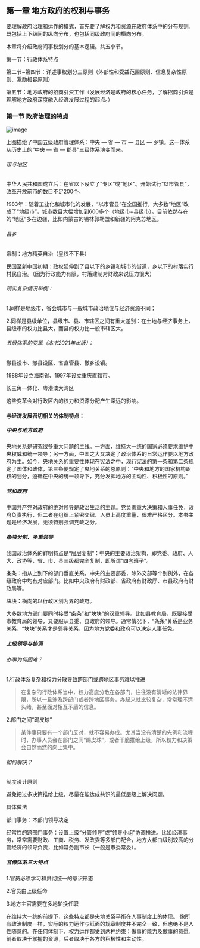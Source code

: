 ## 第一章 地方政府的权利与事务
> 
要理解政府治理和运作的模式，首先要了解权力和资源在政府体系中的分布规则。既包括上下级间的纵向分布，也包括同级政府间的横向分布。

本章将介绍政府间事权划分的基本逻辑。共五小节。

第一节：行政体系特点

第二节~第四节：详述事权划分三原则（外部性和受益范围原则、信息复杂性原则、激励相容原则）

第五节：地方政府的招商引资工作（发展经济是政府的核心任务，了解招商引资是理解地方政府深度融入经济发展过程的起点。）

### 第一节 政府治理的特点

![image](https://user-images.githubusercontent.com/30362018/204440388-77ff5eef-6a4d-419b-8852-ac4421439ca2.png)

上图描绘了中国五级政府管理体系：中央 — 省 — 市 — 县区 — 乡镇。这一体系从历史上的“中央 — 省 — 郡县”三级体系演变而来。
###### 市与地区
中华人民共和国成立后：在省以下设立了“专区”或“地区”。开始试行“以市管县”，改革开放前市的数目不足200个。

1983年：随着工业化和城市化的发展，“以市管县”在全国推行，大多数“地区”改成了“地级市”，城市数目大幅增加到600多个（地级市+县级市）。目前依然存在的“地区”多在边疆，比如内蒙古的锡林郭勒盟和新疆的阿克苏地区。
###### 县乡
帝制：地方精英自治（皇权不下县）

民国至新中国初期：政权延伸到了县以下的乡镇和城市的街道，乡以下的村落实行村民自治。（因为行政能力有限，村落建制对财政来说压力很大）
###### 现实复杂情况举例：
1.同样是地级市，省会城市与一般城市政治地位与经济资源不同；

2.同样是县级单位，县级市、县、市辖区之间有重大差别：在土地与经济事务上，县级市的权力比县大，而县的权力比一般市辖区大。

###### 五级体系的变革（本书2021年出版）：
撤县设市、撤县设区、省直管县、撤乡设镇。

1988年设立海南省、1997年设立重庆直辖市。

长三角一体化、粤港澳大湾区

这些变革会对行政区内的权力和资源分配产生深远的影响。

#### 与经济发展密切相关的体制特点：
##### 中央与地方政府
央地关系是研究很多重大问题的主线。一方面，维持大一统的国家必须要求维护中央权威和统一领导；另一方面，中国之大又决定了政治体系的日常运作要以地方政府为主。如今，央地关系的重要性体现在宪法之中，现行宪法的第一条和第二条规定了国体和政体，第三条便规定了央地关系的总原则：“中央和地方的国家机构职权的划分，遵循在中央的统一领导下，充分发挥地方的主动性、积极性的原则。”
##### 党和政府
中国共产党对政府的绝对领导是政治生活的主题。党负责重大决策和人事任免，政府负责执行，但二者在组织上紧密交织、人员上高度重叠，很难严格区分。本书主题是经济发展，无须特别强调党政之分。
##### 条块分割、多重领导
我国政治体系的鲜明特点是“层层复制”：中央的主要政治架构，即党委、政府、人大、政协等，省、市、县三级都完全复制，即所谓“四套班子”。

条条：指从上到下的部门垂直关系。中央的主要部委，除外交部等个别例外，在各级政府中均有对应部门。比如中央政府有财政部、省政府有财政厅、市县政府有财政局等。

块块：横向的以行政区划为界的政府。

大多数地方部门要同时接受“条条”和“块块”的双重领导。比如县教育局，既要接受市教育局的领导，又要服从县委、县政府的领导。通常情况下，“条条”关系是业务关系，“块块”关系才是领导关系，因为地方党委和政府可以决定人事任免。
##### 上级领导与协调
###### 办事为何困难？
1.行政体系复杂和权力分散导致跨部门或跨地区事务难以推进
> 在复杂的行政体系当中，权力高度分散在各部门，往往没有清晰的法律界限，所以一旦涉及跨部门或者跨地区事务，办起来就比较复杂，常常理不清头绪，甚至面对相互矛盾的信息。


2.部门之间“踢皮球”
> 某件事只要有一个部门反对，就不容易办成。尤其当没有清楚的先例和流程时，办事人员会在部门之间“踢皮球”，或者干脆推给上级，所以权力和决策会自然而然的向上集中。

###### 如何解决？
制度设计原则

避免把过多决策推给上级，尽量在能达成共识的最低层级上解决问题。

具体做法

部门事务：本部门领导决定

经常性的跨部门事务：设置上级“分管领导”或“领导小组”协调推进。比如经济事务，常常需要财政、工商、税务、发改委等多部门配合，地方大都由级别较高的分管经济的领导负责，比如常务副市长（一般是市委常委）。

##### 官僚体系三大特点
1.官员必须学习和贯彻统一的意识形态

2.官员由上级任命

3.地方主官需要在多地轮换任职
> 
在维持大一统的前提下，这些特点都是央地关系平衡在人事制度上的体现。
像所有政治制度一样，实际的权力运作与纸面的规章制度并不完全一致，但也绝不是人性随意的。在任何体制下，权力运作都受到两种约束：做事的能力及做事的意愿。前者取决于掌握的资源，后者取决于各方的积极性和主动性。




